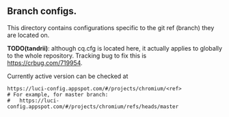 ## Branch configs.

This directory contains configurations specific to the git ref (branch) they are
located on.

**TODO(tandrii)**: although cq.cfg is located here, it actually applies to globally
to the whole repository. Tracking bug to fix this is https://crbug.com/719954.

Currently active version can be checked at

    https://luci-config.appspot.com/#/projects/chromium/<ref>
    # For example, for master branch:
    #   https://luci-config.appspot.com/#/projects/chromium/refs/heads/master
